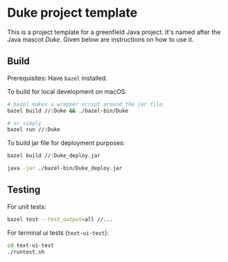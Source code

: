 # Duke project template

This is a project template for a greenfield Java project. It's named after the Java mascot _Duke_. Given below are instructions on how to use it.

## Build
Prerequisites: Have `bazel` installed.

To build for local development on macOS:
```bash
# bazel makes a wrapper script around the jar file.
bazel build //:Duke && ./bazel-bin/Duke

# or simply
bazel run //:Duke
```

To build jar file for deployment purposes:
```bash
bazel build //:Duke_deploy.jar

java -jar ./bazel-bin/Duke_deploy.jar
```

## Testing
For unit tests:
```bash
bazel test --test_output=all //...
```
For terminal ui tests (`text-ui-test`):
```bash
cd text-ui-test
./runtest.sh
```
